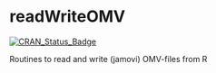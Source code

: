 # readWriteOMV

[![CRAN\_Status\_Badge](http://www.r-pkg.org/badges/version/processR)](https://cran.r-project.org/package=processR)

Routines to read and write (jamovi) OMV-files from R
